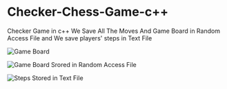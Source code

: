 # Checker-Chess-Game-c++

Checker Game in c++
We Save All The Moves And Game Board in Random Access File
and We save players' steps in Text File

![Game Board](https://lh3.googleusercontent.com/jwaihik3ZFxw5lmfRsYS6OkKO3OF1eZ0hGmrdNVn56tjuqKqMwP0HUH5ZYmrA3I3-JNacXZKFOi_t3_fN1YbysqkcDtzo4fSdEY9u76LcctQxPL-lz_HFwvbY2LXoXhrU8lGxAUCMu1ijB1lM3wpb5foSChtO-S4XIDK8TiDSxac48W34F6mzYMGxWZLY6c7tWi2a87Dc4pi-R76UdBUNQF20KXYD4VbxzyOV_z-W79hu4HTvBoqeGCzoEpox237rWyM1YSNdJPSoaDLdl2WxJp5YbTEbw4dbZuGEUc59UEFpOf_OIQKiuRy6X6oKg9oDGp6T-quu-HhtfBT3noZw8gpMHuRWEhL9cwv0iz150yTPEs2VQ6-kuiBw_mawX-Sm4xB9bd_S7ZNdAlI1hd7EW1FM43hNTYVReDcRdoES8ZOnltWxlOxAI-jwpZZclN8m1Sd0BQzmgZUM5Gtb2pVDKBSXPj0lVI8IbQ59bSApv2YKut_WiNlt1DGh9GvU2j6CCTH6C9Y3S2P3orXZuY3H8p98C6AXGROfgq0pTa-pLCu6plZ_tDvFhWZoLgqVvZuegTMUAQPdoJRHRSmuUcFbr6wcqQTU_bq0UJWu1FZDLTkTfPHtTDRmo4nEMxFsdAFKyIFkcZS2fZMrwF8lgeshhRXFCo6Geag0n9NXBTCaAbU-BBsjpmck7di596uxQ=w1025-h576-no?authuser=0)


![Game Board Srored in Random Access File](https://lh3.googleusercontent.com/eqBBtyp6lCI680OxVttXHKfNcc2Htl4qdCldW5wlSXuuFtSBRrWwd4uRNBxc2QAVmo5qwmcL7oRv5TREAQfE48SKBRpOaO_3rH_2ZVYbdi5FoktJGgglbYhQyn70kFZtxCcPviI8_p8a4S438YeyOMuGqZx0fX6wwYOh-gJqMKKbWaZPiUvHMd6u8Ec-hwcROarDIpt7OJzmTFRiB2fA1R2TVC5y1yFb_pI_FAK_BTHCtXEja8I2YUomxUUFfX0wddTIvOa0UoMjkbolUVe4x9MhXWGmPpZnNA2LUmcbGMdyUja8g_8WtETET2vHf5GVGx9Q7elEhbuSBXhOGATnI2AlbU_DDlsSndYzLDwYzfa1E2AOgNT_B_EmKCM9kXvhRzcyzv4mnb26gZ0dMfgRBbdf_sabuco2yFdNGBe96MaElxU466XbSkUPpAqaMQVGQU8-Dq2Ll0o7Y9NBMZswr4-vf9ugcy_3HAkjwcnvL7fbM7BtIJKF91AxOGYNlbWkXANr38MHbmJQToeVcMSQ5dwblgkJYNSB1r9jsilJ5kbKyEvqTZkykSJP82b-PrTqF4HV-bN-TrJnrP_7dJTh49LwHrMRhifN3sbHBDWLSbkJhHmbXZxChxVtmYgSZ-7d8tSK1vh-4l4gVUoK17ISxY7-bIOs_F3iMplbY_ymHy-Qj_lWuo1HzXzrm5Yxhg=w1025-h576-no?authuser=0)

![Steps Stored in Text File](https://lh3.googleusercontent.com/mSGHkWk34Z9zE4pAypDMVHm_xOTX3tYBuL6PitswnwJifBgFyDsF7RUyeT5YMgUj-5JB2Iyc4lXGM0a09_RLzH8PTzDt76itMqptarby1ksNre6ZFMZVya1Dsfz9TTXH_yWt0P439-sPFS1ZWHQibBmk5VNYbKBi5U0rAEmegnFWZHsCWM54WFGsImdrCSQkYq2T0VkduJWUX0_Uu8rttN63zXicP2tau9ZkOKB4Sj0arsNwRaZoHzdTqtCSbjf1uSPgyyqCouUj1AnVd_ENman9ypwr_krHqD5e9vH5lFEX-QyTUSnELid_sdwhH-LquwZDja8jXMYcWutcy0AGBB7juH0O0P7hjaVXtjPn_fA8qPS6a59Cbr0J8vwrOiPsfjVSgml-m5pQJRYCU02cSMjGnhyl7AlHoS_Y8veYVVOkbEiJ5MXKKd-LK2Z7JPaVQAx5cHHc5q_b8LXE83L1yVDZGupeKI8XUpYRniSgyAfE_Z08g51WruzwA01h0vB8pAc5SbJhKwPqtswlWfygfO6kisULzGB0AcfeO33vFln4T38Ki5C_zUsIyVW-mUtGOFq_ykFUZJH5Kc4d8m4bp_I11y3Jzk7ycAWqFN3wvLCjhvTkC2KCHEDzGwfwm9ZXveKymHeop-LIrDr5ThjjMivMXmpdvDaCWfpY4jh4pVgLH3Tj2oMtIGq9tAsz3A=w1025-h576-no?authuser=0)
